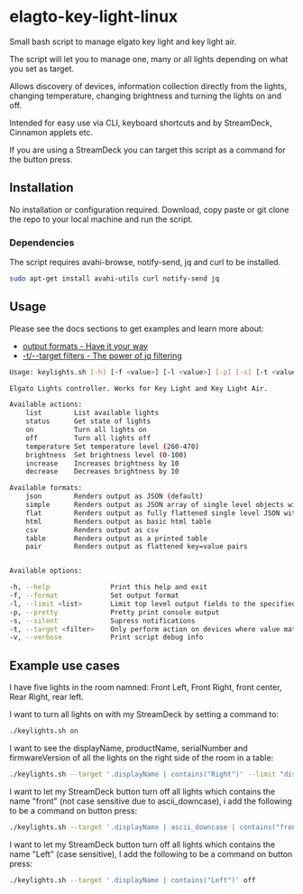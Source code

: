 # elagto-key-light-linux

Small bash script to manage elgato key light and key light air.

The script will let you to manage one, many or all lights depending on what you set as target.

Allows discovery of devices, information collection directly from the lights, changing temperature, changing brightness and turning the lights on and off.

Intended for easy use via CLI, keyboard shortcuts and by StreamDeck, Cinnamon applets etc.

If you are using a StreamDeck you can target this script as a command for the button press.

## Installation

No installation or configuration required. Download, copy paste or git clone the repo to your local machine and run the script.

### Dependencies

The script requires avahi-browse, notify-send, jq and curl to be installed.

```bash
sudo apt-get install avahi-utils curl notify-send jq
```

## Usage

Please see the docs sections to get examples and learn more about:

* [output formats - Have it your way](docs/output-formats.md)
* [-t/--target filters - The power of jq filtering](docs/target-filters.md)

```bash
Usage: keylights.sh [-h] [-f <value>] [-l <value>] [-p] [-s] [-t <value>][-v] [--<option>] [--<option> <value>] <action>

Elgato Lights controller. Works for Key Light and Key Light Air.

Available actions:
    list        List available lights
    status      Get state of lights
    on          Turn all lights on
    off         Turn all lights off
    temperature Set temperature level (260-470)
    brightness  Set brightness level (0-100)
    increase    Increases brightness by 10
    decrease    Decreases brightness by 10

Available formats:
    json        Renders output as JSON (default)
    simple      Renders output as JSON array of single level objects with subarrays as .(dot) notation JSON
    flat        Renders output as fully flattened single level JSON with .(dot) notation JSON
    html        Renders output as basic html table
    csv         Renders output as csv
    table       Renders output as a printed table
    pair        Renders output as flattened key=value pairs


Available options:

-h, --help               Print this help and exit
-f, --format             Set output format
-l, --limit <list>       Limit top level output fields to the specified comma separated list
-p, --pretty             Pretty print console output
-s, --silent             Supress notifications
-t, --target <filter>    Only perform action on devices where value matches filter
-v, --verbose            Print script debug info
```

## Example use cases

I have five lights in the room namned: Front Left, Front Right, front center, Rear Right, rear left.

I want to turn all lights on with my StreamDeck by setting a command to:

```bash
./keylights.sh on
```

I want to see the displayName, productName, serialNumber and firmwareVersion of all the lights on the right side of the room in a table:

```bash
./keylights.sh --target '.displayName | contains("Right")' --limit "displayName, productName, serialNumber, firmwareVersion"  --format table --pretty list
```

I want to let my StreamDeck button turn off all lights which contains the name "front" (not case sensitive due to ascii_downcase), i add the following to be a command on button press:

```bash
./keylights.sh --target '.displayName | ascii_downcase | contains("front")' off
```

I want to let my StreamDeck button turn off all lights which contains the name "Left" (case sensitive), I add the following to be a command on button press:

```bash
./keylights.sh --target '.displayName | contains("Left")' off
```
